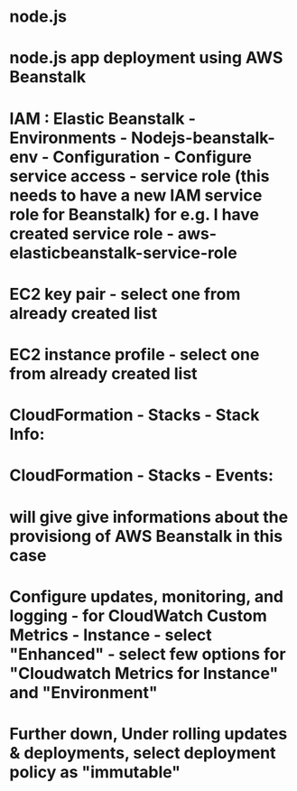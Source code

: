 # node.js
# node.js app deployment using AWS Beanstalk

# IAM : Elastic Beanstalk - Environments - Nodejs-beanstalk-env - Configuration - Configure service access - service role (this needs to have a new IAM service role for Beanstalk) for e.g. I have created service role - aws-elasticbeanstalk-service-role

# EC2 key pair - select one from already created list
# EC2 instance profile - select one from already created list

# CloudFormation - Stacks - Stack Info: 
# CloudFormation - Stacks - Events:
# will give give informations about the provisiong of AWS Beanstalk in this case

# Configure updates, monitoring, and logging - for CloudWatch Custom Metrics - Instance - select "Enhanced" - select few options for "Cloudwatch Metrics for Instance" and "Environment"

# Further down, Under rolling updates & deployments, select deployment policy as "immutable"



